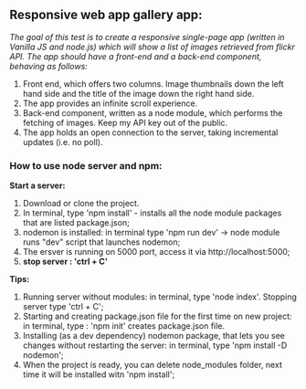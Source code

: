 ## Responsive web app gallery app:
*The goal of this test is to create a responsive single-page app (written in Vanilla JS and node.js) which will show a list of images retrieved from flickr API. The app should have a front-end and a back-end component,
behaving as follows:*
1. Front end, which offers two columns. Image thumbnails down the left hand side and the title of the image down the right hand side.
2. The app provides an infinite scroll experience.
3. Back-end component, written as a node module, which performs the fetching of images. Keep my API key out of the public.
4. The app holds an open connection to the server, taking incremental updates (i.e. no poll).

### How to use node server and npm:
**Start a server:** 
1. Download or clone the project.
2. In terminal, type 'npm install' - installs all the node module packages that are listed package.json;
3. nodemon is installed: in terminal type 'npm run dev' -> node module runs "dev" script that launches nodemon;
4. The ersver is running on 5000 port, access it via http://localhost:5000;
5. **stop server : 'ctrl + C'**

**Tips:**
1. Running server without modules: in terminal, type 'node index'. Stopping server type 'ctrl + C';
2. Starting and creating package.json file for the first time on new project: in terminal, type : 'npm init' creates package.json file.
3. Installing (as a dev dependency) nodemon package, that lets you see changes without restarting the server: in terminal, type 'npm install -D nodemon';
4. When the project is ready, you can delete node_modules folder, next time it will be installed witn 'npm install';